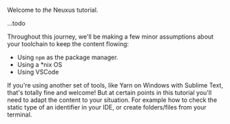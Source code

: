 Welcome to _the_ Neuxus tutorial.

...todo

Throughout this journey, we'll be making a few minor assumptions about your toolchain to keep the content flowing:

- Using `npm` as the package manager.
- Using a \*nix OS
- Using VSCode

If you're using another set of tools, like Yarn on Windows with Sublime Text, that's totally fine and welcome! But at certain points in this tutorial you'll need to adapt the content to your situation. For example how to check the static type of an identifier in your IDE, or create folders/files from your terminal.
